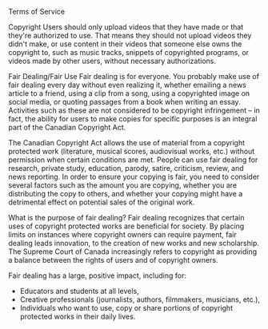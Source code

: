 Terms of Service

Copyright
Users should only upload videos that they have made or that they're authorized to use. That means they should not upload videos they didn't make, or use content in their videos that someone else owns the copyright to, such as music tracks, snippets of copyrighted programs, or videos made by other users, without necessary authorizations.

Fair Dealing/Fair Use
Fair dealing is for everyone.  You probably make use of fair dealing every day without even realizing it, whether emailing a news article to a friend, using a clip from a song, using a copyrighted image on social media, or quoting passages from a book when writing an essay.  Activities such as these are not considered to be copyright infringement – in fact, the ability for users to make copies for specific purposes is an integral part of the Canadian Copyright Act.

The Canadian Copyright Act allows the use of material from a copyright protected work (literature, musical scores, audiovisual works, etc.) without permission when certain conditions are met.
People can use fair dealing for  research, private study, education, parody, satire, criticism, review, and news reporting. In order to ensure your copying is fair, you need to consider several factors such as the amount you are copying, whether you are distributing the copy to others, and whether your copying might have a detrimental effect on potential sales of the original work.

What is the purpose of fair dealing?
Fair dealing recognizes that certain uses of copyright protected works are beneficial for society. By placing limits on instances where copyright owners can require payment, fair dealing leads innovation, to the creation of new works and new scholarship. The Supreme Court of Canada increasingly refers to copyright as providing a balance between the rights of users and of copyright owners.

Fair dealing has a large, positive impact, including for:
- Educators and students at all levels,
- Creative professionals (journalists, authors, filmmakers, musicians, etc.),
- Individuals who want to use, copy or share portions of copyright protected works in their daily lives.
